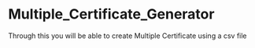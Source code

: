 # Multiple_Certificate_Generator
Through this you will be able to create Multiple Certificate using a csv file 
